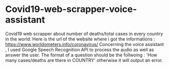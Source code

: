 # Covid19-web-scrapper-voice-assistant
Covid19 web scrapper about number of deaths/total cases in every country in the world.
Here is the url of the website where i got the informations : https://www.worldometers.info/coronavirus/
Concerning the voice assistant , I used Google Speech Recognition API to process the audio as well as answer the user. 
The format of a question should be the follwoing : 'How many cases/deaths are there in COUNTRY' otherwise it will output an error. 



